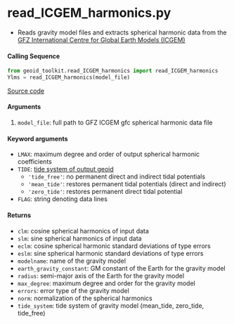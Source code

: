 read_ICGEM_harmonics.py
=======================

- Reads gravity model files and extracts spherical harmonic data from the [GFZ International Centre for Global Earth Models (ICGEM)](http://icgem.gfz-potsdam.de/)

#### Calling Sequence
```python
from geoid_toolkit.read_ICGEM_harmonics import read_ICGEM_harmonics
Ylms = read_ICGEM_harmonics(model_file)
```
[Source code](https://github.com/tsutterley/geoid-toolkit/blob/main/geoid_toolkit/read_ICGEM_harmonics.py)

#### Arguments
1. `model_file`: full path to GFZ ICGEM gfc spherical harmonic data file

#### Keyword arguments
- `LMAX`: maximum degree and order of output spherical harmonic coefficients
- `TIDE`: [tide system of output geoid](http://mitgcm.org/~mlosch/geoidcookbook/node9.html)
    * `'tide_free'`: no permanent direct and indirect tidal potentials
    * `'mean_tide'`: restores permanent tidal potentials (direct and indirect)
    * `'zero_tide'`: restores permanent direct tidal potential
- `FLAG`: string denoting data lines

#### Returns
- `clm`: cosine spherical harmonics of input data
- `slm`: sine spherical harmonics of input data
- `eclm`: cosine spherical harmonic standard deviations of type errors
- `eslm`: sine spherical harmonic standard deviations of type errors
- `modelname`: name of the gravity model
- `earth_gravity_constant`: GM constant of the Earth for the gravity model
- `radius`: semi-major axis of the Earth for the gravity model
- `max_degree`: maximum degree and order for the gravity model
- `errors`: error type of the gravity model
- `norm`: normalization of the spherical harmonics
- `tide_system`: tide system of gravity model (mean_tide, zero_tide, tide_free)
